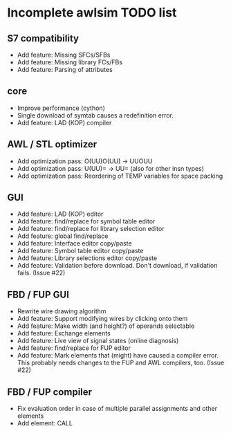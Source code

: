 # Incomplete awlsim TODO list

## S7 compatibility

* Add feature: Missing SFCs/SFBs
* Add feature: Missing library FCs/FBs
* Add feature: Parsing of attributes

## core

* Improve performance (cython)
* Single download of symtab causes a redefinition error.
* Add feature: LAD (KOP) compiler

## AWL / STL optimizer

* Add optimization pass: O(UU)O(UU) -> UUOUU
* Add optimization pass: U(UU)= -> UU=  (also for other insn types)
* Add optimization pass: Reordering of TEMP variables for space packing

## GUI

* Add feature: LAD (KOP) editor
* Add feature: find/replace for symbol table editor
* Add feature: find/replace for library selection editor
* Add feature: global find/replace
* Add feature: Interface editor copy/paste
* Add feature: Symbol table editor copy/paste
* Add feature: Library selections editor copy/paste
* Add feature: Validation before download. Don't download, if validation fails. (Issue #22)

## FBD / FUP GUI

* Rewrite wire drawing algorithm
* Add feature: Support modifying wires by clicking onto them
* Add feature: Make width (and height?) of operands selectable
* Add feature: Exchange elements
* Add feature: Live view of signal states (online diagnosis)
* Add feature: find/replace for FUP editor
* Add feature: Mark elements that (might) have caused a compiler error. This probably needs changes to the FUP and AWL compilers, too. (Issue #22)

## FBD / FUP compiler

* Fix evaluation order in case of multiple parallel assignments and other elements
* Add element: CALL
